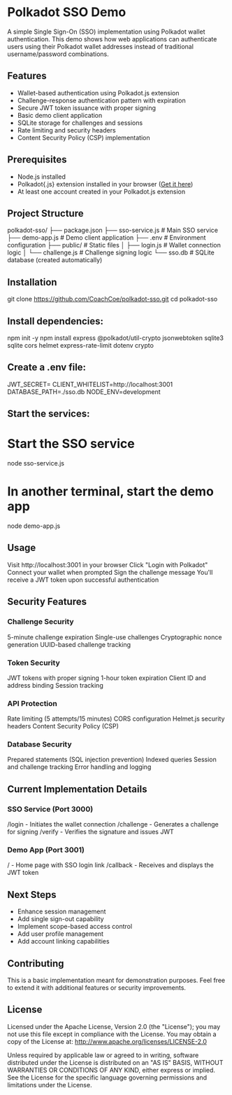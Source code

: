 # Polkadot SSO Demo

A simple Single Sign-On (SSO) implementation using Polkadot wallet authentication. This demo shows how web applications can authenticate users using their Polkadot wallet addresses instead of traditional username/password combinations.

## Features
- Wallet-based authentication using Polkadot.js extension
- Challenge-response authentication pattern with expiration
- Secure JWT token issuance with proper signing
- Basic demo client application
- SQLite storage for challenges and sessions
- Rate limiting and security headers
- Content Security Policy (CSP) implementation

## Prerequisites
- Node.js installed
- Polkadot{.js} extension installed in your browser ([Get it here](https://polkadot.js.org/extension/))
- At least one account created in your Polkadot.js extension

## Project Structure
polkadot-sso/
├── package.json
├── sso-service.js    # Main SSO service
├── demo-app.js       # Demo client application
├── .env             # Environment configuration
├── public/          # Static files
│   ├── login.js     # Wallet connection logic
│   └── challenge.js # Challenge signing logic
└── sso.db           # SQLite database (created automatically)

## Installation
git clone https://github.com/CoachCoe/polkadot-sso.git
cd polkadot-sso

## Install dependencies:
npm init -y
npm install express @polkadot/util-crypto jsonwebtoken sqlite3 sqlite cors helmet express-rate-limit dotenv crypto

## Create a .env file:
JWT_SECRET=<your-generated-secret>
CLIENT_WHITELIST=http://localhost:3001
DATABASE_PATH=./sso.db
NODE_ENV=development

## Start the services:
# Start the SSO service
node sso-service.js

# In another terminal, start the demo app
node demo-app.js

## Usage
Visit http://localhost:3001 in your browser
Click "Login with Polkadot"
Connect your wallet when prompted
Sign the challenge message
You'll receive a JWT token upon successful authentication

## Security Features

### Challenge Security
5-minute challenge expiration
Single-use challenges
Cryptographic nonce generation
UUID-based challenge tracking

### Token Security
JWT tokens with proper signing
1-hour token expiration
Client ID and address binding
Session tracking

### API Protection
Rate limiting (5 attempts/15 minutes)
CORS configuration
Helmet.js security headers
Content Security Policy (CSP)

### Database Security
Prepared statements (SQL injection prevention)
Indexed queries
Session and challenge tracking
Error handling and logging

## Current Implementation Details
### SSO Service (Port 3000)
/login - Initiates the wallet connection
/challenge - Generates a challenge for signing
/verify - Verifies the signature and issues JWT

### Demo App (Port 3001)
/ - Home page with SSO login link
/callback - Receives and displays the JWT token

## Next Steps
- Enhance session management
- Add single sign-out capability
- Implement scope-based access control
- Add user profile management
- Add account linking capabilities

## Contributing
This is a basic implementation meant for demonstration purposes. Feel free to extend it with additional features or security improvements.

## License
Licensed under the Apache License, Version 2.0 (the "License");
you may not use this file except in compliance with the License.
You may obtain a copy of the License at: 
http://www.apache.org/licenses/LICENSE-2.0

Unless required by applicable law or agreed to in writing, software
distributed under the License is distributed on an "AS IS" BASIS,
WITHOUT WARRANTIES OR CONDITIONS OF ANY KIND, either express or implied.
See the License for the specific language governing permissions and
limitations under the License.